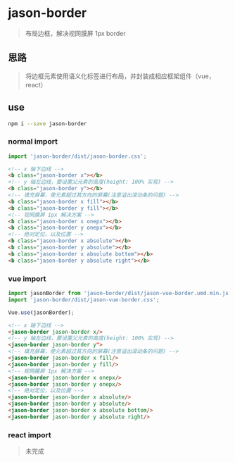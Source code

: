 # jason-border
> 布局边框，解决视网膜屏 1px border

## 思路
> 将边框元素使用语义化标签进行布局，并封装成相应框架组件（vue，react）

## use

```bash
npm i --save jason-border
```

### normal import

```javascript
import 'jason-border/dist/jason-border.css';
```

```html
<!-- x 轴下边线 -->
<b class="jason-border x"></b>
<!-- y 轴左边线，要设置父元素的高度(height: 100% 实现) -->
<b class="jason-border y"></b>
<!-- 填充屏幕，使元素超过其方向的屏幕(注意溢出滚动条的问题) -->
<b class="jason-border x fill"></b>
<b class="jason-border y fill"></b>
<!-- 视网膜屏 1px 解决方案 -->
<b class="jason-border x onepx"></b>
<b class="jason-border y onepx"></b>
<!-- 绝对定位，以及位置 -->
<b class="jason-border x absolute"></b>
<b class="jason-border y absolute"></b>
<b class="jason-border x absolute bottom"></b>
<b class="jason-border y absolute right"></b>
```

### vue import

```javascript
import jasonBorder from 'jason-border/dist/jason-vue-border.umd.min.js';
import 'jason-border/dist/jason-vue-border.css';

Vue.use(jasonBorder);
```

```html
<!-- x 轴下边线 -->
<jason-border jason-border x/>
<!-- y 轴左边线，要设置父元素的高度(height: 100% 实现) -->
<jason-border jason-border y">
<!-- 填充屏幕，使元素超过其方向的屏幕(注意溢出滚动条的问题) -->
<jason-border jason-border x fill/>
<jason-border jason-border y fill/>
<!-- 视网膜屏 1px 解决方案 -->
<jason-border jason-border x onepx/>
<jason-border jason-border y onepx/>
<!-- 绝对定位，以及位置 -->
<jason-border jason-border x absolute/>
<jason-border jason-border y absolute/>
<jason-border jason-border x absolute bottom/>
<jason-border jason-border y absolute right/>
```

### react import
> 未完成